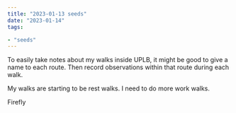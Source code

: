 ```yaml
---
title: "2023-01-13 seeds"
date: "2023-01-14"
tags:

- "seeds"
---
```


To easily take notes about my walks inside UPLB, it might be good to give a name to each route. Then record observations within that route during each walk.

My walks are starting to be rest walks. I need to do more work walks.

Firefly